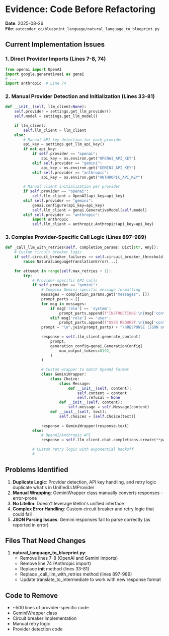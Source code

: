 # Evidence: Code Before Refactoring

**Date**: 2025-08-26  
**File**: `autocoder_cc/blueprint_language/natural_language_to_blueprint.py`

## Current Implementation Issues

### 1. Direct Provider Imports (Lines 7-8, 74)
```python
from openai import OpenAI
import google.generativeai as genai
# ...
import anthropic  # Line 74
```

### 2. Manual Provider Detection and Initialization (Lines 33-81)
```python
def __init__(self, llm_client=None):
    self.provider = settings.get_llm_provider()
    self.model = settings.get_llm_model()
    
    if llm_client:
        self.llm_client = llm_client
    else:
        # Manual API key detection for each provider
        api_key = settings.get_llm_api_key()
        if not api_key:
            if self.provider == "openai":
                api_key = os.environ.get("OPENAI_API_KEY")
            elif self.provider == "gemini":
                api_key = os.environ.get("GEMINI_API_KEY")
            elif self.provider == "anthropic":
                api_key = os.environ.get("ANTHROPIC_API_KEY")
        
        # Manual client initialization per provider
        if self.provider == "openai":
            self.llm_client = OpenAI(api_key=api_key)
        elif self.provider == "gemini":
            genai.configure(api_key=api_key)
            self.llm_client = genai.GenerativeModel(self.model)
        elif self.provider == "anthropic":
            import anthropic
            self.llm_client = anthropic.Anthropic(api_key=api_key)
```

### 3. Complex Provider-Specific Call Logic (Lines 897-989)
```python
def _call_llm_with_retries(self, completion_params: Dict[str, Any]):
    # Custom circuit breaker logic
    if self.circuit_breaker_failures >= self.circuit_breaker_threshold:
        raise NaturalLanguageTranslationError(...)
    
    for attempt in range(self.max_retries + 1):
        try:
            # Provider-specific API calls
            if self.provider == "gemini":
                # Complex Gemini-specific message formatting
                messages = completion_params.get("messages", [])
                prompt_parts = []
                for msg in messages:
                    if msg['role'] == 'system':
                        prompt_parts.append(f"INSTRUCTIONS:\n{msg['content']}\n")
                    elif msg['role'] == 'user':
                        prompt_parts.append(f"USER REQUEST:\n{msg['content']}\n")
                prompt = "\n".join(prompt_parts) + "\nRESPONSE (JSON only):"
                
                response = self.llm_client.generate_content(
                    prompt,
                    generation_config=genai.GenerationConfig(
                        max_output_tokens=8192,
                    )
                )
                
                # Custom wrapper to match OpenAI format
                class GeminiWrapper:
                    class Choice:
                        class Message:
                            def __init__(self, content):
                                self.content = content
                                self.refusal = None
                        def __init__(self, content):
                            self.message = self.Message(content)
                    def __init__(self, text):
                        self.choices = [self.Choice(text)]
                
                response = GeminiWrapper(response.text)
            else:
                # OpenAI/Anthropic API
                response = self.llm_client.chat.completions.create(**params_with_timeout)
            
            # Custom retry logic with exponential backoff
            # ...
```

## Problems Identified

1. **Duplicate Logic**: Provider detection, API key handling, and retry logic duplicate what's in UnifiedLLMProvider
2. **Manual Wrapping**: GeminiWrapper class manually converts responses - error-prone
3. **No Litellm**: Doesn't leverage litellm's unified interface
4. **Complex Error Handling**: Custom circuit breaker and retry logic that could fail
5. **JSON Parsing Issues**: Gemini responses fail to parse correctly (as reported in error)

## Files That Need Changes

1. **natural_language_to_blueprint.py**:
   - Remove lines 7-8 (OpenAI and Gemini imports)
   - Remove line 74 (Anthropic import)
   - Replace __init__ method (lines 33-81)
   - Replace _call_llm_with_retries method (lines 897-989)
   - Update translate_to_intermediate to work with new response format

## Code to Remove
- ~500 lines of provider-specific code
- GeminiWrapper class
- Circuit breaker implementation
- Manual retry logic
- Provider detection code